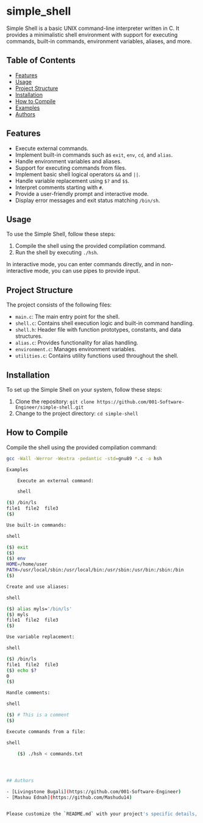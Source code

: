 # simple_shell


Simple Shell is a basic UNIX command-line interpreter written in C. It provides a minimalistic shell environment with support for executing commands, built-in commands, environment variables, aliases, and more.

## Table of Contents

- [Features](#features)
- [Usage](#usage)
- [Project Structure](#project-structure)
- [Installation](#installation)
- [How to Compile](#how-to-compile)
- [Examples](#examples)
- [Authors](#authors)

## Features

- Execute external commands.
- Implement built-in commands such as `exit`, `env`, `cd`, and `alias`.
- Handle environment variables and aliases.
- Support for executing commands from files.
- Implement basic shell logical operators `&&` and `||`.
- Handle variable replacement using `$?` and `$$`.
- Interpret comments starting with `#`.
- Provide a user-friendly prompt and interactive mode.
- Display error messages and exit status matching `/bin/sh`.

## Usage

To use the Simple Shell, follow these steps:

1. Compile the shell using the provided compilation command.
2. Run the shell by executing `./hsh`.

In interactive mode, you can enter commands directly, and in non-interactive mode, you can use pipes to provide input.

## Project Structure

The project consists of the following files:

- `main.c`: The main entry point for the shell.
- `shell.c`: Contains shell execution logic and built-in command handling.
- `shell.h`: Header file with function prototypes, constants, and data structures.
- `alias.c`: Provides functionality for alias handling.
- `environment.c`: Manages environment variables.
- `utilities.c`: Contains utility functions used throughout the shell.

## Installation

To set up the Simple Shell on your system, follow these steps:

1. Clone the repository: `git clone https://github.com/001-Software-Engineer/simple-shell.git`
2. Change to the project directory: `cd simple-shell`

## How to Compile

Compile the shell using the provided compilation command:

```bash
gcc -Wall -Werror -Wextra -pedantic -std=gnu89 *.c -o hsh

Examples

    Execute an external command:

    shell

($) /bin/ls
file1  file2  file3
($)

Use built-in commands:

shell

($) exit
($)
($) env
HOME=/home/user
PATH=/usr/local/sbin:/usr/local/bin:/usr/sbin:/usr/bin:/sbin:/bin
($)

Create and use aliases:

shell

($) alias myls='/bin/ls'
($) myls
file1  file2  file3
($)

Use variable replacement:

shell

($) /bin/ls
file1  file2  file3
($) echo $?
0
($)

Handle comments:

shell

($) # This is a comment
($)

Execute commands from a file:

shell

    ($) ./hsh < commands.txt




## Authors

- [Livingstone Bugali](https://github.com/001-Software-Engineer)
- [Mashau Ednah](https://github.com/Mashudu14)


Please customize the `README.md` with your project's specific details, authors, and any additional information you'd like to provide.



